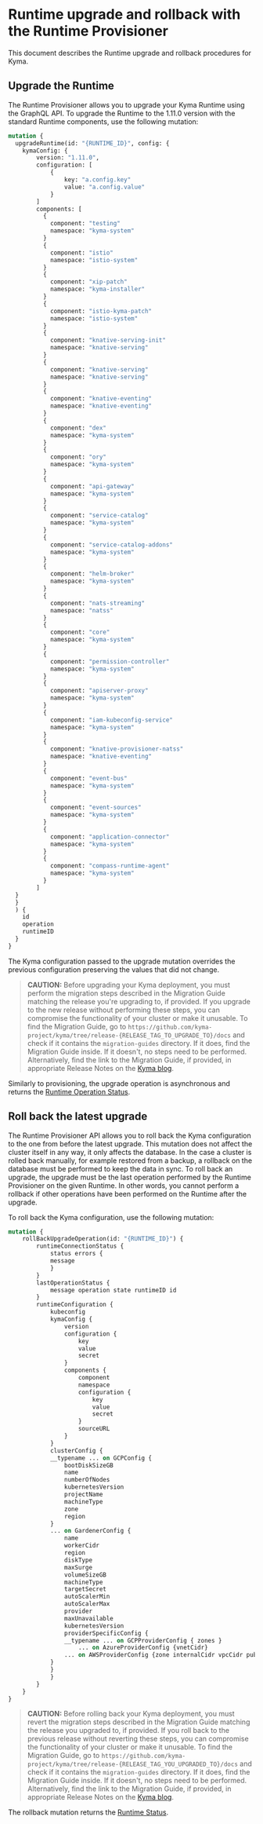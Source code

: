 # Runtime upgrade and rollback with the Runtime Provisioner

This document describes the Runtime upgrade and rollback procedures for Kyma.

## Upgrade the Runtime

The Runtime Provisioner allows you to upgrade your Kyma Runtime using the GraphQL API. To upgrade the Runtime to the 1.11.0 version with the standard Runtime components, use the following mutation:

```graphql
mutation {
  upgradeRuntime(id: "{RUNTIME_ID}", config: {
    kymaConfig: { 
        version: "1.11.0",
        configuration: [
            {
                key: "a.config.key"
                value: "a.config.value"
            }
        ]
        components: [
          {
            component: "testing"
            namespace: "kyma-system"
          }
          {
            component: "istio"
            namespace: "istio-system"
          }
          {
            component: "xip-patch"
            namespace: "kyma-installer"
          }
          {
            component: "istio-kyma-patch"
            namespace: "istio-system"
          }
          {
            component: "knative-serving-init"
            namespace: "knative-serving"
          }
          {
            component: "knative-serving"
            namespace: "knative-serving"
          }
          {
            component: "knative-eventing"
            namespace: "knative-eventing"
          }
          {
            component: "dex"
            namespace: "kyma-system"
          }
          {
            component: "ory"
            namespace: "kyma-system"
          }
          {
            component: "api-gateway"
            namespace: "kyma-system"
          }
          {
            component: "service-catalog"
            namespace: "kyma-system"
          }
          {
            component: "service-catalog-addons"
            namespace: "kyma-system"
          }
          {
            component: "helm-broker"
            namespace: "kyma-system"
          }
          {
            component: "nats-streaming"
            namespace: "natss"
          }
          {
            component: "core"
            namespace: "kyma-system"
          }
          {
            component: "permission-controller"
            namespace: "kyma-system"
          }
          {
            component: "apiserver-proxy"
            namespace: "kyma-system"
          }
          {
            component: "iam-kubeconfig-service"
            namespace: "kyma-system"
          }    
          {
            component: "knative-provisioner-natss"
            namespace: "knative-eventing"
          }    
          {
            component: "event-bus"
            namespace: "kyma-system"
          }    
          {
            component: "event-sources"
            namespace: "kyma-system"
          }    
          {
            component: "application-connector"
            namespace: "kyma-system"
          }  
          {
            component: "compass-runtime-agent"
            namespace: "kyma-system"
          }  
        ]
  }
  }
  ) {
    id
    operation
    runtimeID
  }
}
```

The Kyma configuration passed to the upgrade mutation overrides the previous configuration preserving the values that did not change.

> **CAUTION:** Before upgrading your Kyma deployment, you must perform the migration steps described in the Migration Guide matching the release you're upgrading to, if provided. If you upgrade to the new release without performing these steps, you can compromise the functionality of your cluster or make it unusable. To find the Migration Guide, go to `https://github.com/kyma-project/kyma/tree/release-{RELEASE_TAG_TO_UPGRADE_TO}/docs` and check if it contains the `migration-guides` directory. If it does, find the Migration Guide inside. If it doesn't, no steps need to be performed. Alternatively, find the link to the Migration Guide, if provided, in appropriate Release Notes on the [Kyma blog](https://kyma-project.io/blog/).

Similarly to provisioning, the upgrade operation is asynchronous and returns the [Runtime Operation Status](../provisioner/08-03-runtime-operation-status.md).

## Roll back the latest upgrade

The Runtime Provisioner API allows you to roll back the Kyma configuration to the one from before the latest upgrade. This mutation does not affect the cluster itself in any way, it only affects the database. In the case a cluster is rolled back manually, for example restored from a backup, a rollback on the database must be performed to keep the data in sync. To roll back an upgrade, the upgrade must be the last operation performed by the Runtime Provisioner on the given Runtime. In other words, you cannot perform a rollback if other operations have been performed on the Runtime after the upgrade. 

To roll back the Kyma configuration, use the following mutation:

```graphql
mutation { 
    rollBackUpgradeOperation(id: "{RUNTIME_ID}") {
        runtimeConnectionStatus {
            status errors {
            message
            } 
        } 
        lastOperationStatus {
            message operation state runtimeID id
        } 
        runtimeConfiguration {
            kubeconfig
            kymaConfig {
                version
                configuration {
                    key
                    value
                    secret
                }
                components {
                    component
                    namespace
                    configuration {
                        key
                        value
                        secret
                    }
                    sourceURL
                }
            }
            clusterConfig {
            __typename ... on GCPConfig { 
                bootDiskSizeGB 
                name 
                numberOfNodes 
                kubernetesVersion 
                projectName 
                machineType 
                zone 
                region 
            }
            ... on GardenerConfig { 
                name 
                workerCidr 
                region 
                diskType 
                maxSurge 
                volumeSizeGB
                machineType 
                targetSecret 
                autoScalerMin 
                autoScalerMax 
                provider 
                maxUnavailable 
                kubernetesVersion 
                providerSpecificConfig { 
                __typename ... on GCPProviderConfig { zones } 
                    ... on AzureProviderConfig {vnetCidr}
                ... on AWSProviderConfig {zone internalCidr vpcCidr publicCidr}      
            }
            } 
            } 
        } 
    } 
}
```

> **CAUTION:** Before rolling back your Kyma deployment, you must revert the migration steps described in the Migration Guide matching the release you upgraded to, if provided. If you roll back to the previous release without reverting these steps, you can compromise the functionality of your cluster or make it unusable. To find the Migration Guide, go to `https://github.com/kyma-project/kyma/tree/release-{RELEASE_TAG_YOU_UPGRADED_TO}/docs` and check if it contains the `migration-guides` directory. If it does, find the Migration Guide inside. If it doesn't, no steps need to be performed. Alternatively, find the link to the Migration Guide, if provided, in appropriate Release Notes on the [Kyma blog](https://kyma-project.io/blog/).

The rollback mutation returns the [Runtime Status](../provisioner/08-04-runtime-status.md).
